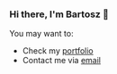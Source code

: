 ### Hi there, I'm Bartosz 👋

You may want to:
* Check my [portfolio](https://www.github.com/maleckibartosz/portfolio)
* Contact me via [email](mailto:bartosz.malecki@icloud.com)

<!--
**maleckibartosz/maleckibartosz** is a ✨ _special_ ✨ repository because its `README.md` (this file) appears on your GitHub profile.

Here are some ideas to get you started:

- 🔭 I’m currently working on ...
- 🌱 I’m currently learning ...
- 👯 I’m looking to collaborate on ...
- 🤔 I’m looking for help with ...
- 💬 Ask me about ...
- 📫 How to reach me: ...
- 😄 Pronouns: ...
- ⚡ Fun fact: ...
-->
